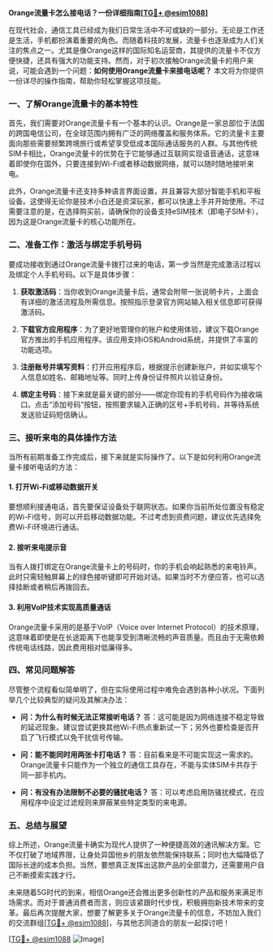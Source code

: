 **Orange流量卡怎么接电话？一份详细指南[[TG💪+ @esim1088](https://t.me/s/esim1088)]**

在现代社会，通信工具已经成为我们日常生活中不可或缺的一部分。无论是工作还是生活，手机都扮演着重要的角色。而随着科技的发展，流量卡也逐渐成为人们关注的焦点之一。尤其是像Orange这样的国际知名运营商，其提供的流量卡不仅方便快捷，还具有强大的功能支持。然而，对于初次接触Orange流量卡的用户来说，可能会遇到一个问题：**如何使用Orange流量卡来接电话呢？** 本文将为你提供一份详尽的操作指南，帮助你轻松掌握这项技能。

### 一、了解Orange流量卡的基本特性

首先，我们需要对Orange流量卡有一个基本的认识。Orange是一家总部位于法国的跨国电信公司，在全球范围内拥有广泛的网络覆盖和服务体系。它的流量卡主要面向那些需要频繁跨境旅行或希望享受低成本国际通话服务的人群。与其他传统SIM卡相比，Orange流量卡的优势在于它能够通过互联网实现语音通话，这意味着即使你在国外，只要连接到Wi-Fi或者移动数据网络，就可以随时随地接听来电。

此外，Orange流量卡还支持多种语言界面设置，并且兼容大部分智能手机和平板设备。这使得无论你是技术小白还是资深玩家，都可以快速上手并开始使用。不过需要注意的是，在选择购买前，请确保你的设备支持eSIM技术（即电子SIM卡），因为这是Orange流量卡的核心功能所在。

### 二、准备工作：激活与绑定手机号码

要成功接收到通过Orange流量卡拨打过来的电话，第一步当然是完成激活过程以及绑定个人手机号码。以下是具体步骤：

1. **获取激活码**：当你收到Orange流量卡后，通常会附带一张说明卡片，上面会有详细的激活流程及所需信息。按照指示登录官方网站输入相关信息即可获得激活码。
   
2. **下载官方应用程序**：为了更好地管理你的账户和使用体验，建议下载Orange官方推出的手机应用程序。该应用支持iOS和Android系统，并提供了丰富的功能选项。

3. **注册账号并填写资料**：打开应用程序后，根据提示创建新账户，并如实填写个人信息如姓名、邮箱地址等。同时上传身份证件照片以验证身份。

4. **绑定主号码**：接下来就是最关键的部分——绑定你现有的手机号码作为接收端口。点击“添加号码”按钮，按照要求输入正确的区号+手机号码，并等待系统发送验证码短信确认。

### 三、接听来电的具体操作方法

当所有前期准备工作完成后，接下来就是实际操作了。以下是如何利用Orange流量卡接听电话的方法：

#### 1. 打开Wi-Fi或移动数据开关
要想顺利接通电话，首先要保证设备处于联网状态。如果你当前所处位置没有稳定的Wi-Fi信号，则可以开启移动数据功能。不过考虑到资费问题，建议优先选择免费Wi-Fi环境进行通话。

#### 2. 接听来电提示音
当有人拨打绑定在Orange流量卡上的号码时，你的手机会响起熟悉的来电铃声。此时只需轻触屏幕上的绿色接听键即可开始对话。如果当时不方便应答，也可以选择挂断或者稍后再拨回去。

#### 3. 利用VoIP技术实现高质量通话
Orange流量卡采用的是基于VoIP（Voice over Internet Protocol）的技术原理，这意味着即使是在长途距离下也能享受到清晰流畅的声音质量。而且由于无需依赖传统电话线路，因此费用相对低廉得多。

### 四、常见问题解答

尽管整个流程看似简单明了，但在实际使用过程中难免会遇到各种小状况。下面列举几个比较典型的疑问及其解决办法：

- **问：为什么有时候无法正常接听电话？**
  答：这可能是因为网络连接不稳定导致的延迟现象。建议尝试更换其他Wi-Fi热点重新试一下；另外也要检查是否开启了飞行模式以免干扰信号传输。

- **问：能不能同时用两张卡打电话？**
  答：目前看来是不可能实现这一需求的。Orange流量卡只能作为一个独立的通信工具存在，不能与实体SIM卡共存于同一部手机内。

- **问：有没有办法限制不必要的骚扰电话？**
  答：可以考虑启用防骚扰模式，在应用程序中设定过滤规则来屏蔽某些特定类型的来电源。

### 五、总结与展望

综上所述，Orange流量卡确实为现代人提供了一种便捷高效的通讯解决方案。它不仅打破了地域界限，让身处异国他乡的朋友依然能保持联系；同时也大幅降低了国际长途的成本负担。当然，要想真正发挥出这款产品的全部潜力，还需要用户自己不断摸索实践才行。

未来随着5G时代的到来，相信Orange还会推出更多创新性的产品和服务来满足市场需求。而对于普通消费者而言，则应该紧跟时代步伐，积极拥抱新技术带来的变革。最后再次提醒大家，想要了解更多关于Orange流量卡的信息，不妨加入我们的交流群组[[TG💪+ @esim1088](https://t.me/s/esim1088)]，与其他志同道合的朋友一起探讨吧！

[[TG💪+ @esim1088](https://t.me/s/esim1088) ![Image](https://i.postimg.cc/4NQfJmqS/Snipaste-2025-05-13-00-14-12.png)]